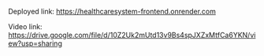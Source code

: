 Deployed link: https://healthcaresystem-frontend.onrender.com

Video link: https://drive.google.com/file/d/10Z2Uk2mUtd13v9Bs4spJXZxMtfCa6YKN/view?usp=sharing
